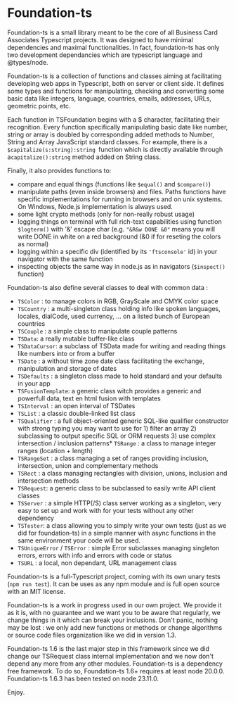 # Foundation-ts

Foundation-ts is a small library meant to be the core of all Business Card Associates Typescript projects. It was designed to have minimal dependencies and maximal functionalities. In fact, foundation-ts has only two development dependancies which are typescript language and @types/node.

Foundation-ts is a collection of functions and classes aiming at facilitating developing web apps in Typescript, both on server or client side. It defines some types and functions for manipulating, checking and converting some basic data like integers, language, countries, emails, addresses, URLs, geometric points, etc.

Each function in TSFoundation begins with a $ character, facilitating their recognition. Every function specifically manipulating basic date like number, string or array is doubled by corresponding added methods to Number, String and Array JavaScript standard classes. For example, there is a `$capitalize(s:string):string `function which is directly available through a`capitalize():string` method added on String class.

Finally, it also provides functions to:

- compare and equal things (functions like `$equal()` and `$compare()`)
- manipulate paths (even inside browsers) and files. Paths functions have specific implementations
  for running in browsers and on unix systems. On Windows, Node.js implementation is always used.
- some light crypto methods (only for non-really robust usage)
- logging things on terminal with full rich-text capabilities using function `$logterm()` with '&' escape char (e.g. `"&R&w DONE &0"` means you will write DONE in white on a red background (&0 if for reseting the colors as normal)
- logging within a specific div (identified by its `'ftsconsole'` id) in your navigator with the same function
- inspecting objects the same way in node.js as in navigators (`$inspect()` function)

Foundation-ts also define several classes to deal with common data :

* `TSColor` : to manage colors in RGB, GrayScale and CMYK color space
* `TSCountry` : a multi-singleton class holding info like spoken languages, locales, dialCode, used currency, ... on a listed bunch of European countries
* `TSCouple` : a simple class to manipulate couple patterns
* `TSData`: a really mutable buffer-like class
* `TSDataCursor`: a subclass of TSData made for writing and reading things like numbers into or from a buffer
* `TSDate` : a without time zone date class facilitating the exchange, manipulation and storage of dates
* `TSDefaults` : a singleton class made to hold standard and your defaults in your app
* `TSFusionTemplate`: a generic class witch provides a generic and powerfull data, text en html fusion with templates
* `TSInterval` : an open interval of TSDates
* `TSList` : a classic double-linked list class
* `TSQualifier` : a full object-oriented generic SQL-like qualifier constructor with strong typing you may want to use for 1) filter an array 2) subclassing to output specific SQL or ORM requests 3) use complex intersection / inclusion patterns* `TSRange` : a class to manage integer ranges (location + length)
* `TSRangeSet` : a class managing a set of ranges providing inclusion, intersection, union and complementary methods
* `TSRect` : a class managing rectangles with division, unions, inclusion and intersection methods
* `TSRequest`: a generic class to be subclassed to easily write API client classes
* `TSServer` : a simple HTTP(/S) class server working as a singleton, very easy to set up and work with for your tests without any other dependency
* `TSTester`: a class allowing you to simply write your own tests (just as we did for foundation-ts) in a simple manner with async functions in the same environment your code will be used.
* `TSUniqueError` / `TSError` : simple Error subclasses managing singleton errors, errors with info and errors with code or status
* `TSURL` : a local, non dependant, URL management class

Foundation-ts is a full-Typescript project, coming with its own unary tests (`npm run test`). It can be uses as any npm module and is full open source with an MIT license.

Foundation-ts is a work in progress used in our own project. We provide it as it is, with no guarantee and we want you to be aware that regularly, we change things in it which can break your inclusions. Don't panic, nothing may be lost : we only add new functions or methods or change algorithms or source code files organization like we did in version 1.3.

Foundation-ts 1.6 is the last major step in this framework since we did change our TSRequest class internal implementation and we now don't depend any more from any other modules. Foundation-ts is a dependency free framework. To do so, Foundation-ts 1.6+ requires at least node 20.0.0. Foundation-ts 1.6.3 has been tested on node 23.11.0.

Enjoy.
